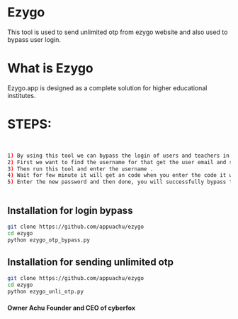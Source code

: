 # Ezygo

This tool is used to send unlimited otp from ezygo website and also used to bypass user login.

# What is Ezygo
Ezygo.app is designed as a complete solution for higher educational institutes.

# STEPS:

```bash


1) By using this tool we can bypass the login of users and teachers in ezygo.app . 
2) First we want to find the username for that get the user email and submite after that if the email is valid it will show the username.
3) Then run this tool and enter the username .
4) Wait for few minute it will get an code when you enter the code it will show an option for new password .
5) Enter the new password and then done, you will successfully bypass the login and change the password .



```



## Installation for login bypass 


```bash
git clone https://github.com/appuachu/ezygo
cd ezygo
python ezygo_otp_bypass.py
```
## Installation for sending unlimited otp 

```bash
git clone https://github.com/appuachu/ezygo
cd ezygo
python ezygo_unli_otp.py
```

#### Owner Achu Founder and CEO of cyberfox
